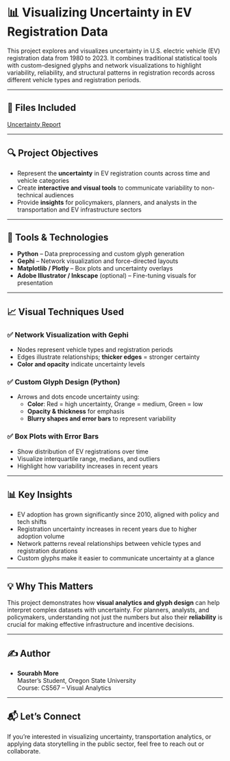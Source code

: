 # 📊 Visualizing Uncertainty in EV Registration Data

This project explores and visualizes uncertainty in U.S. electric vehicle (EV) registration data from 1980 to 2023. It combines traditional statistical tools with custom-designed glyphs and network visualizations to highlight variability, reliability, and structural patterns in registration records across different vehicle types and registration periods.

---

## 📁 Files Included

[Uncertainty Report](./report/Uncertainty%20in%20EV%20Registration%20Data.pdf)

---

## 🔍 Project Objectives

- Represent the **uncertainty** in EV registration counts across time and vehicle categories
- Create **interactive and visual tools** to communicate variability to non-technical audiences
- Provide **insights** for policymakers, planners, and analysts in the transportation and EV infrastructure sectors

---

## 🔧 Tools & Technologies

- **Python** – Data preprocessing and custom glyph generation
- **Gephi** – Network visualization and force-directed layouts
- **Matplotlib / Plotly** – Box plots and uncertainty overlays
- **Adobe Illustrator / Inkscape** (optional) – Fine-tuning visuals for presentation

---

## 📈 Visual Techniques Used

### ✅ Network Visualization with Gephi

- Nodes represent vehicle types and registration periods
- Edges illustrate relationships; **thicker edges** = stronger certainty
- **Color and opacity** indicate uncertainty levels

### ✅ Custom Glyph Design (Python)

- Arrows and dots encode uncertainty using:
  - **Color**: Red = high uncertainty, Orange = medium, Green = low
  - **Opacity & thickness** for emphasis
  - **Blurry shapes and error bars** to represent variability

### ✅ Box Plots with Error Bars

- Show distribution of EV registrations over time
- Visualize interquartile range, medians, and outliers
- Highlight how variability increases in recent years

---

## 📊 Key Insights

- EV adoption has grown significantly since 2010, aligned with policy and tech shifts
- Registration uncertainty increases in recent years due to higher adoption volume
- Network patterns reveal relationships between vehicle types and registration durations
- Custom glyphs make it easier to communicate uncertainty at a glance

---

## 💡 Why This Matters

This project demonstrates how **visual analytics and glyph design** can help interpret complex datasets with uncertainty. For planners, analysts, and policymakers, understanding not just the numbers but also their **reliability** is crucial for making effective infrastructure and incentive decisions.

---

## ✍️ Author

- **Sourabh More**  
  Master’s Student, Oregon State University  
  Course: CS567 – Visual Analytics  

---

## 📬 Let’s Connect

If you’re interested in visualizing uncertainty, transportation analytics, or applying data storytelling in the public sector, feel free to reach out or collaborate.


